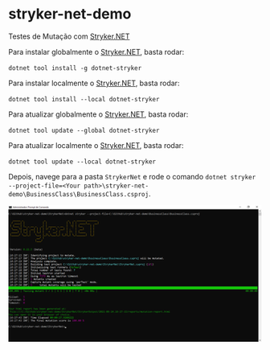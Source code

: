 # stryker-net-demo
Testes de Mutação com [Stryker.NET](https://stryker-mutator.io/stryker-net/)

Para instalar globalmente o [Stryker.NET](https://github.com/stryker-mutator/stryker-net), basta rodar:

`dotnet tool install -g dotnet-stryker`

Para instalar localmente o [Stryker.NET](https://github.com/stryker-mutator/stryker-net), basta rodar:

`dotnet tool install --local dotnet-stryker`

Para atualizar globalmente o [Stryker.NET](https://github.com/stryker-mutator/stryker-net), basta rodar:

`dotnet tool update --global dotnet-stryker`

Para atualizar localmente o [Stryker.NET](https://github.com/stryker-mutator/stryker-net), basta rodar:

`dotnet tool update --local dotnet-stryker`

Depois, navege para a pasta `StrykerNet` e rode o comando `dotnet stryker --project-file=<Your path>\stryker-net-demo\BusinessClass\BusinessClass.csproj`.

![Exemplo da execução do Stryker no bash](/imgs/stryker-console.png)